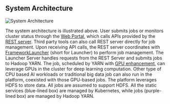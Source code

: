 ## System Architecture

<p style="text-align: left;">
  <img src="https://github.com/Microsoft/pai/blob/master/sysarch.png" title="System Architecture" alt="System Architecture" />
</p>

The system architecture is illustrated above.
User submits jobs or monitors cluster status through the [Web Portal](webportal/README.md),
which calls APIs provided by the [REST server](../rest-server/README.md).
Third party tools can also call REST server directly for job management.
Upon receiving API calls, the REST server coordinates with [FrameworkLauncher](../frameworklauncher/README.md) (short for Launcher)
to perform job management.
The Launcher Server handles requests from the REST Server and submits jobs to Hadoop YARN.
The job, scheduled by YARN with [GPU enhancement](https://issues.apache.org/jira/browse/YARN-7481),
can leverage GPUs in the cluster for deep learning computation. Other type of CPU based AI workloads or traditional big data job
can also run in the platform, coexisted with those GPU-based jobs.
The platform leverages HDFS to store data. All jobs are assumed to support HDFS.
All the static services (blue-lined box) are managed by Kubernetes, while jobs (purple-lined box) are managed by Hadoop YARN.